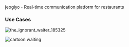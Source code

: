 jeogiyo - Real-time communication platform for restaurants

### Use Cases
![the_ignorant_waiter_185325](https://cloud.githubusercontent.com/assets/9302397/23676251/1bb6bc68-034a-11e7-8c66-cdb72789ae1c.jpg)


![cartoon waiting](https://cloud.githubusercontent.com/assets/9302397/23676264/20eb4d48-034a-11e7-9878-1c97ea1eae56.jpg)
